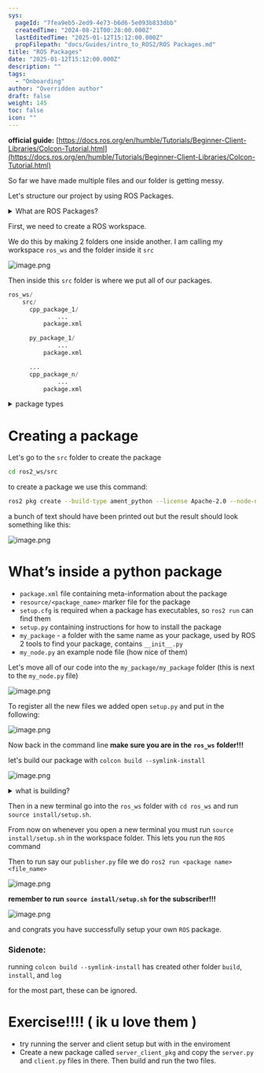 ```yaml
---
sys:
  pageId: "7fea9eb5-2ed9-4e73-b6d6-5e093b833dbb"
  createdTime: "2024-08-21T00:28:00.000Z"
  lastEditedTime: "2025-01-12T15:12:00.000Z"
  propFilepath: "docs/Guides/intro_to_ROS2/ROS Packages.md"
title: "ROS Packages"
date: "2025-01-12T15:12:00.000Z"
description: ""
tags:
  - "Onboarding"
author: "Overridden author"
draft: false
weight: 145
toc: false
icon: ""
---
```


**official guide:** [https://docs.ros.org/en/humble/Tutorials/Beginner-Client-Libraries/Colcon-Tutorial.html](https://docs.ros.org/en/humble/Tutorials/Beginner-Client-Libraries/Colcon-Tutorial.html)

So far we have made multiple files and our folder is getting messy.

Let's structure our project by using ROS Packages.

<details>

<summary>What are ROS Packages?</summary>

ROS Packages are, as the name implies, packages of code that are highly sharable between ROS developers.

They consist of a folder, `package.xml` file, and source code

```python
      cpp_package_1/
		      ... imagine much code files here ..
          package.xml
```

</details>

First, we need to create a ROS workspace.

We do this by making 2 folders one inside another. I am calling my workspace `ros_ws` and the folder inside it `src`

![image.png](https://prod-files-secure.s3.us-west-2.amazonaws.com/d518164a-d88e-44d1-a4ee-3adb3bd8bce0/70706947-fd18-4537-a67b-e12946812d31/image.png?X-Amz-Algorithm=AWS4-HMAC-SHA256&X-Amz-Content-Sha256=UNSIGNED-PAYLOAD&X-Amz-Credential=ASIAZI2LB466VBTB4DV5%2F20250506%2Fus-west-2%2Fs3%2Faws4_request&X-Amz-Date=20250506T022516Z&X-Amz-Expires=3600&X-Amz-Security-Token=IQoJb3JpZ2luX2VjEJL%2F%2F%2F%2F%2F%2F%2F%2F%2F%2FwEaCXVzLXdlc3QtMiJGMEQCIDtJbKbEdT32DQQchfDGt8MF4EQTPA%2FdICto5W5bstlzAiA1YbbsnAo4qcpaZdIezN4FgkQQIdDpAzdOpqdaaxZsQir%2FAwg7EAAaDDYzNzQyMzE4MzgwNSIMAb1V%2BJ5CMAk35WcxKtwDAz9YAnqvrPwPLx7pJQJWixvoBAA%2FXJWb4FDCr9MB7wcbCRODqXIWaCnjd4KHxsHp12PFWrcbSBUM6c%2FTsW2ODvi0DYP2bhVaw4zLd4LDQ8DmvC7dLbqrJH1b7OVAnGKNMYKCCOjNir7Eur4Ql9XjbjXAhJ2ajz2IwZWPFuHbD%2FY%2F4R4o5dHoVeyK%2FmJz2TGvdMipHV91M%2FW4zpgjWiCn9Dk9cO5LLLHgC94nczkJ5duE%2FyJV8CSYLK4j91gCnjwIsATCZTicV0CFgsFi13v7t7MgcYgi7IzuDomkjs5uvjFRU%2B7K%2FaJQRqbUbK9kxOlJpTEfAXDdeOUG%2B3GwrC416k9PsIL4DF9KWq9vNPQFaIWL8y9YQcsweGvG641DFZZZ%2B1vOku7776DoSx8XWR8yVhEaMfpCKSYfq1AqRZ0dpjCPIO9hfiWJVjdH%2BdL7%2BOd9dH2HvbbwRcg9CALzTJknauEmvextit2It9z0kA%2Bbi8d9DEFgBcKtcc%2Ba6AgYWeTfknM8%2Fi8wJhEOdwptvczbb0t6pV02MosVhKc4dsythr8opnWxxgpsTPLpB0iPGzJq2oJTK2BIQF2WeEyPs7mmFdicbTd6WLHdWqEr3YjzJXrkscC%2FThJVGZCE1bIwzMrlwAY6pgFoMYKBFsj7uBiA3iQ3mObuzb8sLueZs1wNrhx%2Bre5GiE2c%2BZUXwwF0dmh7NqRP0%2F1G6lBjCH%2BzYfRyE%2F7BzViQLulIjxqoW1wdp4ih7pVTUyPYiUtW9b3jZQDK%2FJA93sWMsw93RCqeze9HGMXZY5kBKuPNfjWJ1UPVBHiiid6yPh6n7kjPwfEY2A3lNWaI4CQl3EZwWZWDKAfxgL1Ac%2BrEov%2BzgSkV&X-Amz-Signature=e4b213bd1f6ad8955213a8b1da40755e71724a97535f9ae14d7a1fc5b633f72e&X-Amz-SignedHeaders=host&x-id=GetObject)

Then inside this `src` folder is where we put all of our packages.

```python
ros_ws/
    src/
      cpp_package_1/
		      ...
          package.xml

      py_package_1/
		      ...
          package.xml

      ...
      cpp_package_n/
		      ...
          package.xml

```

<details>

<summary>package types</summary>

packages can be either `C++` or python.

the intern file structure is different for each but for this guide we will stick to creating python packages

</details>

# Creating a package

Let's go to the `src` folder to create the package

```bash
cd ros2_ws/src
```

to create a package we use this command:

```bash
ros2 pkg create --build-type ament_python --license Apache-2.0 --node-name my_node my_package
```

a bunch of text should have been printed out but the result should look something like this:

![image.png](https://prod-files-secure.s3.us-west-2.amazonaws.com/d518164a-d88e-44d1-a4ee-3adb3bd8bce0/e6cf1e3f-8512-4a3e-b131-079f800bf3e8/image.png?X-Amz-Algorithm=AWS4-HMAC-SHA256&X-Amz-Content-Sha256=UNSIGNED-PAYLOAD&X-Amz-Credential=ASIAZI2LB466VBTB4DV5%2F20250506%2Fus-west-2%2Fs3%2Faws4_request&X-Amz-Date=20250506T022516Z&X-Amz-Expires=3600&X-Amz-Security-Token=IQoJb3JpZ2luX2VjEJL%2F%2F%2F%2F%2F%2F%2F%2F%2F%2FwEaCXVzLXdlc3QtMiJGMEQCIDtJbKbEdT32DQQchfDGt8MF4EQTPA%2FdICto5W5bstlzAiA1YbbsnAo4qcpaZdIezN4FgkQQIdDpAzdOpqdaaxZsQir%2FAwg7EAAaDDYzNzQyMzE4MzgwNSIMAb1V%2BJ5CMAk35WcxKtwDAz9YAnqvrPwPLx7pJQJWixvoBAA%2FXJWb4FDCr9MB7wcbCRODqXIWaCnjd4KHxsHp12PFWrcbSBUM6c%2FTsW2ODvi0DYP2bhVaw4zLd4LDQ8DmvC7dLbqrJH1b7OVAnGKNMYKCCOjNir7Eur4Ql9XjbjXAhJ2ajz2IwZWPFuHbD%2FY%2F4R4o5dHoVeyK%2FmJz2TGvdMipHV91M%2FW4zpgjWiCn9Dk9cO5LLLHgC94nczkJ5duE%2FyJV8CSYLK4j91gCnjwIsATCZTicV0CFgsFi13v7t7MgcYgi7IzuDomkjs5uvjFRU%2B7K%2FaJQRqbUbK9kxOlJpTEfAXDdeOUG%2B3GwrC416k9PsIL4DF9KWq9vNPQFaIWL8y9YQcsweGvG641DFZZZ%2B1vOku7776DoSx8XWR8yVhEaMfpCKSYfq1AqRZ0dpjCPIO9hfiWJVjdH%2BdL7%2BOd9dH2HvbbwRcg9CALzTJknauEmvextit2It9z0kA%2Bbi8d9DEFgBcKtcc%2Ba6AgYWeTfknM8%2Fi8wJhEOdwptvczbb0t6pV02MosVhKc4dsythr8opnWxxgpsTPLpB0iPGzJq2oJTK2BIQF2WeEyPs7mmFdicbTd6WLHdWqEr3YjzJXrkscC%2FThJVGZCE1bIwzMrlwAY6pgFoMYKBFsj7uBiA3iQ3mObuzb8sLueZs1wNrhx%2Bre5GiE2c%2BZUXwwF0dmh7NqRP0%2F1G6lBjCH%2BzYfRyE%2F7BzViQLulIjxqoW1wdp4ih7pVTUyPYiUtW9b3jZQDK%2FJA93sWMsw93RCqeze9HGMXZY5kBKuPNfjWJ1UPVBHiiid6yPh6n7kjPwfEY2A3lNWaI4CQl3EZwWZWDKAfxgL1Ac%2BrEov%2BzgSkV&X-Amz-Signature=95f27949da9e7ad544694c68d78bb030c208d23d675e4d152f89cb2c15365a4d&X-Amz-SignedHeaders=host&x-id=GetObject)

# What’s inside a python package

- `package.xml` file containing meta-information about the package
- `resource/<package_name>` marker file for the package
- `setup.cfg` is required when a package has executables, so `ros2 run` can find them
- `setup.py` containing instructions for how to install the package
- `my_package` - a folder with the same name as your package, used by ROS 2 tools to find your package, contains `__init__.py`
- `my_node.py` an example node file (how nice of them)

Let's move all of our code into the `my_package/my_package` folder (this is next to the `my_node.py` file)

![image.png](https://prod-files-secure.s3.us-west-2.amazonaws.com/d518164a-d88e-44d1-a4ee-3adb3bd8bce0/9ce58f11-0da9-4d3e-b86d-506a9685d378/image.png?X-Amz-Algorithm=AWS4-HMAC-SHA256&X-Amz-Content-Sha256=UNSIGNED-PAYLOAD&X-Amz-Credential=ASIAZI2LB466VBTB4DV5%2F20250506%2Fus-west-2%2Fs3%2Faws4_request&X-Amz-Date=20250506T022516Z&X-Amz-Expires=3600&X-Amz-Security-Token=IQoJb3JpZ2luX2VjEJL%2F%2F%2F%2F%2F%2F%2F%2F%2F%2FwEaCXVzLXdlc3QtMiJGMEQCIDtJbKbEdT32DQQchfDGt8MF4EQTPA%2FdICto5W5bstlzAiA1YbbsnAo4qcpaZdIezN4FgkQQIdDpAzdOpqdaaxZsQir%2FAwg7EAAaDDYzNzQyMzE4MzgwNSIMAb1V%2BJ5CMAk35WcxKtwDAz9YAnqvrPwPLx7pJQJWixvoBAA%2FXJWb4FDCr9MB7wcbCRODqXIWaCnjd4KHxsHp12PFWrcbSBUM6c%2FTsW2ODvi0DYP2bhVaw4zLd4LDQ8DmvC7dLbqrJH1b7OVAnGKNMYKCCOjNir7Eur4Ql9XjbjXAhJ2ajz2IwZWPFuHbD%2FY%2F4R4o5dHoVeyK%2FmJz2TGvdMipHV91M%2FW4zpgjWiCn9Dk9cO5LLLHgC94nczkJ5duE%2FyJV8CSYLK4j91gCnjwIsATCZTicV0CFgsFi13v7t7MgcYgi7IzuDomkjs5uvjFRU%2B7K%2FaJQRqbUbK9kxOlJpTEfAXDdeOUG%2B3GwrC416k9PsIL4DF9KWq9vNPQFaIWL8y9YQcsweGvG641DFZZZ%2B1vOku7776DoSx8XWR8yVhEaMfpCKSYfq1AqRZ0dpjCPIO9hfiWJVjdH%2BdL7%2BOd9dH2HvbbwRcg9CALzTJknauEmvextit2It9z0kA%2Bbi8d9DEFgBcKtcc%2Ba6AgYWeTfknM8%2Fi8wJhEOdwptvczbb0t6pV02MosVhKc4dsythr8opnWxxgpsTPLpB0iPGzJq2oJTK2BIQF2WeEyPs7mmFdicbTd6WLHdWqEr3YjzJXrkscC%2FThJVGZCE1bIwzMrlwAY6pgFoMYKBFsj7uBiA3iQ3mObuzb8sLueZs1wNrhx%2Bre5GiE2c%2BZUXwwF0dmh7NqRP0%2F1G6lBjCH%2BzYfRyE%2F7BzViQLulIjxqoW1wdp4ih7pVTUyPYiUtW9b3jZQDK%2FJA93sWMsw93RCqeze9HGMXZY5kBKuPNfjWJ1UPVBHiiid6yPh6n7kjPwfEY2A3lNWaI4CQl3EZwWZWDKAfxgL1Ac%2BrEov%2BzgSkV&X-Amz-Signature=d119648a3895d5d16c354fc398cd097a46c4f289eb8c7b883cf73e2abcaddc65&X-Amz-SignedHeaders=host&x-id=GetObject)

To register all the new files we added open `setup.py` and put in the following:

![image.png](https://prod-files-secure.s3.us-west-2.amazonaws.com/d518164a-d88e-44d1-a4ee-3adb3bd8bce0/1cd7c262-4cae-4496-9d75-c178537d24a2/image.png?X-Amz-Algorithm=AWS4-HMAC-SHA256&X-Amz-Content-Sha256=UNSIGNED-PAYLOAD&X-Amz-Credential=ASIAZI2LB466VBTB4DV5%2F20250506%2Fus-west-2%2Fs3%2Faws4_request&X-Amz-Date=20250506T022516Z&X-Amz-Expires=3600&X-Amz-Security-Token=IQoJb3JpZ2luX2VjEJL%2F%2F%2F%2F%2F%2F%2F%2F%2F%2FwEaCXVzLXdlc3QtMiJGMEQCIDtJbKbEdT32DQQchfDGt8MF4EQTPA%2FdICto5W5bstlzAiA1YbbsnAo4qcpaZdIezN4FgkQQIdDpAzdOpqdaaxZsQir%2FAwg7EAAaDDYzNzQyMzE4MzgwNSIMAb1V%2BJ5CMAk35WcxKtwDAz9YAnqvrPwPLx7pJQJWixvoBAA%2FXJWb4FDCr9MB7wcbCRODqXIWaCnjd4KHxsHp12PFWrcbSBUM6c%2FTsW2ODvi0DYP2bhVaw4zLd4LDQ8DmvC7dLbqrJH1b7OVAnGKNMYKCCOjNir7Eur4Ql9XjbjXAhJ2ajz2IwZWPFuHbD%2FY%2F4R4o5dHoVeyK%2FmJz2TGvdMipHV91M%2FW4zpgjWiCn9Dk9cO5LLLHgC94nczkJ5duE%2FyJV8CSYLK4j91gCnjwIsATCZTicV0CFgsFi13v7t7MgcYgi7IzuDomkjs5uvjFRU%2B7K%2FaJQRqbUbK9kxOlJpTEfAXDdeOUG%2B3GwrC416k9PsIL4DF9KWq9vNPQFaIWL8y9YQcsweGvG641DFZZZ%2B1vOku7776DoSx8XWR8yVhEaMfpCKSYfq1AqRZ0dpjCPIO9hfiWJVjdH%2BdL7%2BOd9dH2HvbbwRcg9CALzTJknauEmvextit2It9z0kA%2Bbi8d9DEFgBcKtcc%2Ba6AgYWeTfknM8%2Fi8wJhEOdwptvczbb0t6pV02MosVhKc4dsythr8opnWxxgpsTPLpB0iPGzJq2oJTK2BIQF2WeEyPs7mmFdicbTd6WLHdWqEr3YjzJXrkscC%2FThJVGZCE1bIwzMrlwAY6pgFoMYKBFsj7uBiA3iQ3mObuzb8sLueZs1wNrhx%2Bre5GiE2c%2BZUXwwF0dmh7NqRP0%2F1G6lBjCH%2BzYfRyE%2F7BzViQLulIjxqoW1wdp4ih7pVTUyPYiUtW9b3jZQDK%2FJA93sWMsw93RCqeze9HGMXZY5kBKuPNfjWJ1UPVBHiiid6yPh6n7kjPwfEY2A3lNWaI4CQl3EZwWZWDKAfxgL1Ac%2BrEov%2BzgSkV&X-Amz-Signature=0b79f78cbc7df2c266a854a51a1538ede5e76826087bc604c9d5f03ecd092071&X-Amz-SignedHeaders=host&x-id=GetObject)

Now back in the command line **make sure you are in the** **`ros_ws`** **folder!!!**

let's build our package with `colcon build --symlink-install`

![image.png](https://prod-files-secure.s3.us-west-2.amazonaws.com/d518164a-d88e-44d1-a4ee-3adb3bd8bce0/2f2a0d27-b173-48fd-b189-5f5c0ce65619/image.png?X-Amz-Algorithm=AWS4-HMAC-SHA256&X-Amz-Content-Sha256=UNSIGNED-PAYLOAD&X-Amz-Credential=ASIAZI2LB466VBTB4DV5%2F20250506%2Fus-west-2%2Fs3%2Faws4_request&X-Amz-Date=20250506T022516Z&X-Amz-Expires=3600&X-Amz-Security-Token=IQoJb3JpZ2luX2VjEJL%2F%2F%2F%2F%2F%2F%2F%2F%2F%2FwEaCXVzLXdlc3QtMiJGMEQCIDtJbKbEdT32DQQchfDGt8MF4EQTPA%2FdICto5W5bstlzAiA1YbbsnAo4qcpaZdIezN4FgkQQIdDpAzdOpqdaaxZsQir%2FAwg7EAAaDDYzNzQyMzE4MzgwNSIMAb1V%2BJ5CMAk35WcxKtwDAz9YAnqvrPwPLx7pJQJWixvoBAA%2FXJWb4FDCr9MB7wcbCRODqXIWaCnjd4KHxsHp12PFWrcbSBUM6c%2FTsW2ODvi0DYP2bhVaw4zLd4LDQ8DmvC7dLbqrJH1b7OVAnGKNMYKCCOjNir7Eur4Ql9XjbjXAhJ2ajz2IwZWPFuHbD%2FY%2F4R4o5dHoVeyK%2FmJz2TGvdMipHV91M%2FW4zpgjWiCn9Dk9cO5LLLHgC94nczkJ5duE%2FyJV8CSYLK4j91gCnjwIsATCZTicV0CFgsFi13v7t7MgcYgi7IzuDomkjs5uvjFRU%2B7K%2FaJQRqbUbK9kxOlJpTEfAXDdeOUG%2B3GwrC416k9PsIL4DF9KWq9vNPQFaIWL8y9YQcsweGvG641DFZZZ%2B1vOku7776DoSx8XWR8yVhEaMfpCKSYfq1AqRZ0dpjCPIO9hfiWJVjdH%2BdL7%2BOd9dH2HvbbwRcg9CALzTJknauEmvextit2It9z0kA%2Bbi8d9DEFgBcKtcc%2Ba6AgYWeTfknM8%2Fi8wJhEOdwptvczbb0t6pV02MosVhKc4dsythr8opnWxxgpsTPLpB0iPGzJq2oJTK2BIQF2WeEyPs7mmFdicbTd6WLHdWqEr3YjzJXrkscC%2FThJVGZCE1bIwzMrlwAY6pgFoMYKBFsj7uBiA3iQ3mObuzb8sLueZs1wNrhx%2Bre5GiE2c%2BZUXwwF0dmh7NqRP0%2F1G6lBjCH%2BzYfRyE%2F7BzViQLulIjxqoW1wdp4ih7pVTUyPYiUtW9b3jZQDK%2FJA93sWMsw93RCqeze9HGMXZY5kBKuPNfjWJ1UPVBHiiid6yPh6n7kjPwfEY2A3lNWaI4CQl3EZwWZWDKAfxgL1Ac%2BrEov%2BzgSkV&X-Amz-Signature=9e1dba89b5c9e889aeb51e06061a322c6ada3bfd536a8c74e7e6f7dd12741a22&X-Amz-SignedHeaders=host&x-id=GetObject)

<details>

<summary>what is building?</summary>

if you are a CS major at Rose-Hulman you will learn the answer to this in CSSE132

but TLDR; is it combines all the code files into one program that can be run easily 

</details>

Then in a new terminal go into the `ros_ws` folder with `cd ros_ws` and run `source install/setup.sh`. 

From now on whenever you open a new terminal you must run `source install/setup.sh` in the workspace folder. This lets you run the `ROS` command

Then to run say our `publisher.py` file we do `ros2 run <package name> <file_name>`

![image.png](https://prod-files-secure.s3.us-west-2.amazonaws.com/d518164a-d88e-44d1-a4ee-3adb3bd8bce0/4f4b1219-3a44-4632-aa0a-ce3471699f59/image.png?X-Amz-Algorithm=AWS4-HMAC-SHA256&X-Amz-Content-Sha256=UNSIGNED-PAYLOAD&X-Amz-Credential=ASIAZI2LB466VBTB4DV5%2F20250506%2Fus-west-2%2Fs3%2Faws4_request&X-Amz-Date=20250506T022516Z&X-Amz-Expires=3600&X-Amz-Security-Token=IQoJb3JpZ2luX2VjEJL%2F%2F%2F%2F%2F%2F%2F%2F%2F%2FwEaCXVzLXdlc3QtMiJGMEQCIDtJbKbEdT32DQQchfDGt8MF4EQTPA%2FdICto5W5bstlzAiA1YbbsnAo4qcpaZdIezN4FgkQQIdDpAzdOpqdaaxZsQir%2FAwg7EAAaDDYzNzQyMzE4MzgwNSIMAb1V%2BJ5CMAk35WcxKtwDAz9YAnqvrPwPLx7pJQJWixvoBAA%2FXJWb4FDCr9MB7wcbCRODqXIWaCnjd4KHxsHp12PFWrcbSBUM6c%2FTsW2ODvi0DYP2bhVaw4zLd4LDQ8DmvC7dLbqrJH1b7OVAnGKNMYKCCOjNir7Eur4Ql9XjbjXAhJ2ajz2IwZWPFuHbD%2FY%2F4R4o5dHoVeyK%2FmJz2TGvdMipHV91M%2FW4zpgjWiCn9Dk9cO5LLLHgC94nczkJ5duE%2FyJV8CSYLK4j91gCnjwIsATCZTicV0CFgsFi13v7t7MgcYgi7IzuDomkjs5uvjFRU%2B7K%2FaJQRqbUbK9kxOlJpTEfAXDdeOUG%2B3GwrC416k9PsIL4DF9KWq9vNPQFaIWL8y9YQcsweGvG641DFZZZ%2B1vOku7776DoSx8XWR8yVhEaMfpCKSYfq1AqRZ0dpjCPIO9hfiWJVjdH%2BdL7%2BOd9dH2HvbbwRcg9CALzTJknauEmvextit2It9z0kA%2Bbi8d9DEFgBcKtcc%2Ba6AgYWeTfknM8%2Fi8wJhEOdwptvczbb0t6pV02MosVhKc4dsythr8opnWxxgpsTPLpB0iPGzJq2oJTK2BIQF2WeEyPs7mmFdicbTd6WLHdWqEr3YjzJXrkscC%2FThJVGZCE1bIwzMrlwAY6pgFoMYKBFsj7uBiA3iQ3mObuzb8sLueZs1wNrhx%2Bre5GiE2c%2BZUXwwF0dmh7NqRP0%2F1G6lBjCH%2BzYfRyE%2F7BzViQLulIjxqoW1wdp4ih7pVTUyPYiUtW9b3jZQDK%2FJA93sWMsw93RCqeze9HGMXZY5kBKuPNfjWJ1UPVBHiiid6yPh6n7kjPwfEY2A3lNWaI4CQl3EZwWZWDKAfxgL1Ac%2BrEov%2BzgSkV&X-Amz-Signature=f4d6d63f38903a9fe6ce1c440dcde7db81064dbdde88e60776b0efb2718e148e&X-Amz-SignedHeaders=host&x-id=GetObject)

**remember to run** **`source install/setup.sh`** **for the subscriber!!!**

![image.png](https://prod-files-secure.s3.us-west-2.amazonaws.com/d518164a-d88e-44d1-a4ee-3adb3bd8bce0/02121119-dad4-49ec-8356-c956108b4243/image.png?X-Amz-Algorithm=AWS4-HMAC-SHA256&X-Amz-Content-Sha256=UNSIGNED-PAYLOAD&X-Amz-Credential=ASIAZI2LB466VBTB4DV5%2F20250506%2Fus-west-2%2Fs3%2Faws4_request&X-Amz-Date=20250506T022516Z&X-Amz-Expires=3600&X-Amz-Security-Token=IQoJb3JpZ2luX2VjEJL%2F%2F%2F%2F%2F%2F%2F%2F%2F%2FwEaCXVzLXdlc3QtMiJGMEQCIDtJbKbEdT32DQQchfDGt8MF4EQTPA%2FdICto5W5bstlzAiA1YbbsnAo4qcpaZdIezN4FgkQQIdDpAzdOpqdaaxZsQir%2FAwg7EAAaDDYzNzQyMzE4MzgwNSIMAb1V%2BJ5CMAk35WcxKtwDAz9YAnqvrPwPLx7pJQJWixvoBAA%2FXJWb4FDCr9MB7wcbCRODqXIWaCnjd4KHxsHp12PFWrcbSBUM6c%2FTsW2ODvi0DYP2bhVaw4zLd4LDQ8DmvC7dLbqrJH1b7OVAnGKNMYKCCOjNir7Eur4Ql9XjbjXAhJ2ajz2IwZWPFuHbD%2FY%2F4R4o5dHoVeyK%2FmJz2TGvdMipHV91M%2FW4zpgjWiCn9Dk9cO5LLLHgC94nczkJ5duE%2FyJV8CSYLK4j91gCnjwIsATCZTicV0CFgsFi13v7t7MgcYgi7IzuDomkjs5uvjFRU%2B7K%2FaJQRqbUbK9kxOlJpTEfAXDdeOUG%2B3GwrC416k9PsIL4DF9KWq9vNPQFaIWL8y9YQcsweGvG641DFZZZ%2B1vOku7776DoSx8XWR8yVhEaMfpCKSYfq1AqRZ0dpjCPIO9hfiWJVjdH%2BdL7%2BOd9dH2HvbbwRcg9CALzTJknauEmvextit2It9z0kA%2Bbi8d9DEFgBcKtcc%2Ba6AgYWeTfknM8%2Fi8wJhEOdwptvczbb0t6pV02MosVhKc4dsythr8opnWxxgpsTPLpB0iPGzJq2oJTK2BIQF2WeEyPs7mmFdicbTd6WLHdWqEr3YjzJXrkscC%2FThJVGZCE1bIwzMrlwAY6pgFoMYKBFsj7uBiA3iQ3mObuzb8sLueZs1wNrhx%2Bre5GiE2c%2BZUXwwF0dmh7NqRP0%2F1G6lBjCH%2BzYfRyE%2F7BzViQLulIjxqoW1wdp4ih7pVTUyPYiUtW9b3jZQDK%2FJA93sWMsw93RCqeze9HGMXZY5kBKuPNfjWJ1UPVBHiiid6yPh6n7kjPwfEY2A3lNWaI4CQl3EZwWZWDKAfxgL1Ac%2BrEov%2BzgSkV&X-Amz-Signature=221078d286719e51715b88bdb47ce87d58c322c5da905f5c5802c3362142b80a&X-Amz-SignedHeaders=host&x-id=GetObject)

and congrats you have successfully setup your own `ROS` package.

### Sidenote:

running `colcon build --symlink-install` has created other folder `build`, `install`, and `log`

for the most part, these can be ignored.

# Exercise!!!! ( ik u love them )

- try running the server and client setup but with in the enviroment
- Create a new package called `server_client_pkg` and copy the `server.py` and `client.py` files in there. Then build and run the two files.
